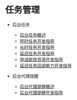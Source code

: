 # 任务管理

- 后台任务
  - [后台任务概述](background-task-overview.md)
  - [短时任务开发指导](transient-task-dev-guide.md)
  - [长时任务开发指导](continuous-task-dev-guide.md)
  - [延迟任务开发指导](work-scheduler-dev-guide.md)
  - [申请能效资源开发指导](efficiency-resources-apply-dev-guide.md)
  - [延迟任务回调能力开发指导](workscheduler-extensionability.md)

- 后台代理提醒
  - [后台代理提醒概述](reminder-agent-overview.md)
  - [后台代理提醒开发指导](reminder-agent-development.md)
